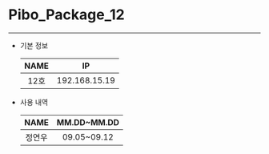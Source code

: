 # Pibo_Package_12
---

* 기본 정보

    |NAME|IP|
    |:---:|:---:|
    |12호|192.168.15.19|


* 사용 내역

    |NAME|MM.DD~MM.DD|
    |:---:|:---:|
    |정연우|09.05~09.12|

